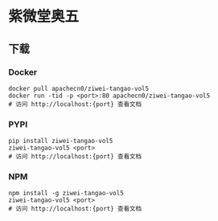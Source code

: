 # 紫微堂奥五

## 下载

### Docker

```
docker pull apachecn0/ziwei-tangao-vol5
docker run -tid -p <port>:80 apachecn0/ziwei-tangao-vol5
# 访问 http://localhost:{port} 查看文档
```

### PYPI

```
pip install ziwei-tangao-vol5
ziwei-tangao-vol5 <port>
# 访问 http://localhost:{port} 查看文档
```

### NPM

```
npm install -g ziwei-tangao-vol5
ziwei-tangao-vol5 <port>
# 访问 http://localhost:{port} 查看文档
```